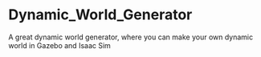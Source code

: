 # Dynamic_World_Generator
A great dynamic world generator, where you can make your own dynamic world in Gazebo and Isaac Sim
